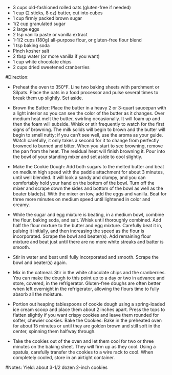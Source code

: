  - 3 cups old-fashioned rolled oats (gluten-free if needed)
 - 1 cup (2 sticks, 8 oz) butter, cut into cubes
 - 1 cup firmly packed brown sugar
 - 1/2 cup granulated sugar
 - 2 large eggs
 - 2 tsp vanilla paste or vanilla extract
 - 1-1/2 cups (180g) all-purpose flour, or gluten-free flour blend
 - 1 tsp baking soda
 - Pinch kosher salt
 - 2 tbsp water (or more vanilla if you want)
 - 1 cup white chocolate chips
 - 2 cups dried sweetened cranberries


#Direction:
- Preheat the oven to 350°F. Line two baking sheets with parchment or Silpats. Place the oats in a food processor and pulse several times to break them up slightly. Set aside.

- Brown the Butter: Place the butter in a heavy 2 or 3-quart saucepan with a light interior so you can see the color of the butter as it changes. Over medium heat melt the butter, swirling occasionally. It will foam up and then the foam will subside. Whisk or stir frequently to watch for the first signs of browning. The milk solids will begin to brown and the butter will begin to smell nutty; if you can’t see well, use the aroma as your guide. Watch carefully, it only takes a second for it to change from perfectly browned to burned and bitter. When you start to see browning, remove the pan from the heat. The residual heat will finish browning it. Pour into the bowl of your standing mixer and set aside to cool slightly.

- Make the Cookie Dough: Add both sugars to the melted butter and beat on medium high speed with the paddle attachment for about 3 minutes, until well blended. It will look a sandy and clumpy, and you can comfortably hold your hand on the bottom of the bowl. Turn off the mixer and scrape down the sides and bottom of the bowl as well as the beater blade(s). With the mixer on low, add the eggs and vanilla. Beat for three more minutes on medium speed until lightened in color and creamy.

- While the sugar and egg mixture is beating, in a medium bowl, combine the flour, baking soda, and salt. Whisk until thoroughly combined.
Add half the flour mixture to the butter and egg mixture. Carefully beat it in, pulsing it initially, and then increasing the speed as the flour is incorporated. Scrape the bowl and beater(s). Add remaining flour mixture and beat just until there are no more white streaks and batter is smooth.

- Stir in water and beat until fully incorporated and smooth. Scrape the bowl and beater(s) again.

- Mix in the oatmeal. Stir in the white chocolate chips and the cranberries. You can make the dough to this point up to a day or two in advance and store, covered, in the refrigerator. Gluten-free doughs are often better when left overnight in the refrigerator, allowing the flours time to fully absorb all the moisture.

- Portion out heaping tablespoons of cookie dough using a spring-loaded ice cream scoop and place them about 2 inches apart. Press the tops to flatten slightly if you want crispy cookies and leave them rounded for softer, chewier cookies.
Bake the Cookies: Bake in the preheated oven for about 15 minutes or until they are golden brown and still soft in the center, spinning them halfway through.

- Take the cookies out of the oven and let them cool for two or three minutes on the baking sheet. They will firm up as they cool. Using a spatula, carefully transfer the cookies to a wire rack to cool. When completely cooled, store in an airtight container.

#Notes:
Yield: about 3-1/2 dozen 2-inch cookies
